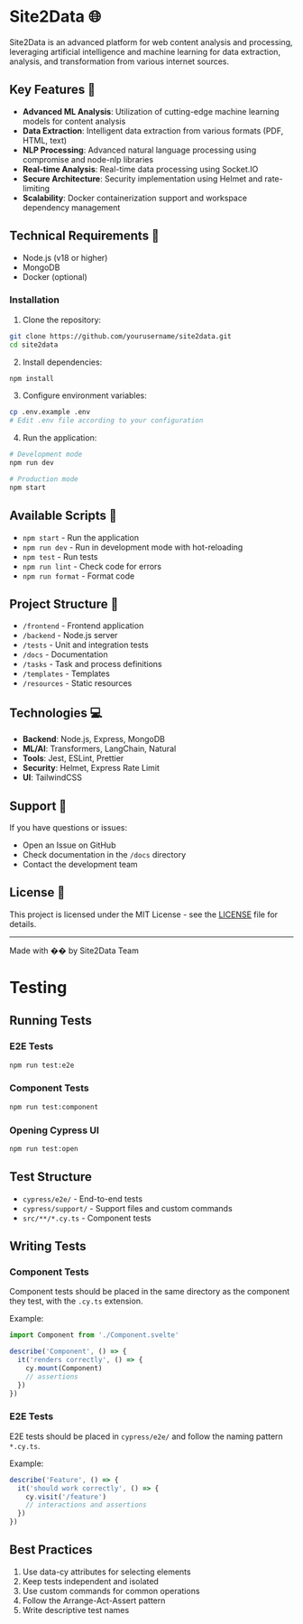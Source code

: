 # Site2Data 🌐

Site2Data is an advanced platform for web content analysis and processing, leveraging artificial intelligence and machine learning for data extraction, analysis, and transformation from various internet sources.

## Key Features 🌟

- **Advanced ML Analysis**: Utilization of cutting-edge machine learning models for content analysis
- **Data Extraction**: Intelligent data extraction from various formats (PDF, HTML, text)
- **NLP Processing**: Advanced natural language processing using compromise and node-nlp libraries
- **Real-time Analysis**: Real-time data processing using Socket.IO
- **Secure Architecture**: Security implementation using Helmet and rate-limiting
- **Scalability**: Docker containerization support and workspace dependency management

## Technical Requirements 🔧

- Node.js (v18 or higher)
- MongoDB
- Docker (optional)

### Installation

1. Clone the repository:
```bash
git clone https://github.com/yourusername/site2data.git
cd site2data
```

2. Install dependencies:
```bash
npm install
```

3. Configure environment variables:
```bash
cp .env.example .env
# Edit .env file according to your configuration
```

4. Run the application:
```bash
# Development mode
npm run dev

# Production mode
npm start
```

## Available Scripts 📜

- `npm start` - Run the application
- `npm run dev` - Run in development mode with hot-reloading
- `npm test` - Run tests
- `npm run lint` - Check code for errors
- `npm run format` - Format code

## Project Structure 📁

- `/frontend` - Frontend application
- `/backend` - Node.js server
- `/tests` - Unit and integration tests
- `/docs` - Documentation
- `/tasks` - Task and process definitions
- `/templates` - Templates
- `/resources` - Static resources

## Technologies 💻

- **Backend**: Node.js, Express, MongoDB
- **ML/AI**: Transformers, LangChain, Natural
- **Tools**: Jest, ESLint, Prettier
- **Security**: Helmet, Express Rate Limit
- **UI**: TailwindCSS

## Support 💬

If you have questions or issues:
- Open an Issue on GitHub
- Check documentation in the `/docs` directory
- Contact the development team

## License 📄

This project is licensed under the MIT License - see the [LICENSE](LICENSE) file for details.

---

Made with �� by Site2Data Team

# Testing

## Running Tests

### E2E Tests
```bash
npm run test:e2e
```

### Component Tests
```bash
npm run test:component
```

### Opening Cypress UI
```bash
npm run test:open
```

## Test Structure

- `cypress/e2e/` - End-to-end tests
- `cypress/support/` - Support files and custom commands
- `src/**/*.cy.ts` - Component tests

## Writing Tests

### Component Tests
Component tests should be placed in the same directory as the component they test, with the `.cy.ts` extension.

Example:
```typescript
import Component from './Component.svelte'

describe('Component', () => {
  it('renders correctly', () => {
    cy.mount(Component)
    // assertions
  })
})
```

### E2E Tests
E2E tests should be placed in `cypress/e2e/` and follow the naming pattern `*.cy.ts`.

Example:
```typescript
describe('Feature', () => {
  it('should work correctly', () => {
    cy.visit('/feature')
    // interactions and assertions
  })
})
```

## Best Practices

1. Use data-cy attributes for selecting elements
2. Keep tests independent and isolated
3. Use custom commands for common operations
4. Follow the Arrange-Act-Assert pattern
5. Write descriptive test names
